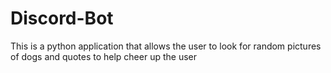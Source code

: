 # Discord-Bot
This is a python application that allows the user to look for random pictures of dogs and quotes to help cheer up the user
